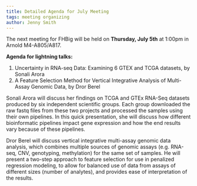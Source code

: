 ```yaml
---
title: Detailed Agenda for July Meeting
tags: meeting organizing
author: Jenny Smith
---
```



The next meeting for FHBig will be held on **Thursday, July 5th** at 1:00pm in Arnold M4-A805/A817.

**Agenda for lightning talks:**
1.	Uncertainty in RNA-seq Data: Examining 6 GTEX and TCGA datasets, by Sonali Arora
2.	A Feature Selection Method for Vertical Integrative Analysis of Multi-Assay Genomic Data, by Dror Berel

Sonali Arora will discuss her findings on TCGA and GTEx RNA-Seq datasets produced by six independent scientific groups. Each group downloaded the raw fastq files from these two projects and processed the samples using their own pipelines. In this quick presentation, she will discuss how different bioinformatic pipelines impact gene expression and how the end results vary because of these pipelines.

Dror Berel will discuss vertical integrative multi-assay genomic data analysis, which combines multiple sources of genomic assays (e.g. RNA-seq, CNV, genotyping, methylation) for the same set of samples.  He will present a two-step approach to feature selection for use in penalized regression modeling,  to allow for balanced use of data from assays of different sizes (number of analytes), and provides ease of interpretation of the results.
